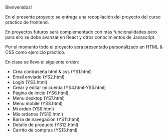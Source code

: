 Bienvenidos!

En el presente proyecto se entrega una recopilación del proyecto del curso práctico de frontend. 

En proyectos futuros será complementado con más funcionalidades pero para ello se debe avanzar en React y otros conocimientos de Javascript.

Por el momento todo el proyecto será presentado personalizado en HTML & CSS como ejercicio práctico.

En clase se llevo el siguiente orden:

- Crea contraseña html & css (YS1.html)
- Email enviado (YS2.html)
- Login (YS3.html)
- Crear y editar mi cuenta (YS4.html-YS5.html)
- Página de inicio (YS6.html)
- Menu desktop (YS7.html)
- Menu mobile (YS8.html)
- Mi orden (YS9.html)
- Mis ordenes (YS10.html)
- Barra de navegación (YS11.html)
- Detalle de producto (YS12.html)
- Carrito de compras (YS13.html)